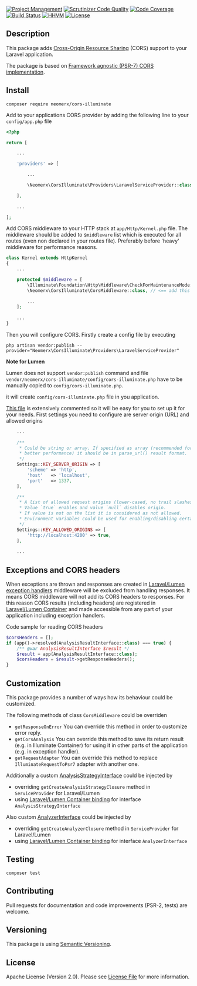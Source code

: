 [![Project Management](https://img.shields.io/badge/project-management-blue.svg)](https://waffle.io/neomerx/cors-illuminate)
[![Scrutinizer Code Quality](https://scrutinizer-ci.com/g/neomerx/cors-illuminate/badges/quality-score.png?b=master)](https://scrutinizer-ci.com/g/neomerx/cors-illuminate/?branch=master)
[![Code Coverage](https://scrutinizer-ci.com/g/neomerx/cors-illuminate/badges/coverage.png?b=master)](https://scrutinizer-ci.com/g/neomerx/cors-illuminate/?branch=master)
[![Build Status](https://travis-ci.org/neomerx/cors-illuminate.svg?branch=master)](https://travis-ci.org/neomerx/cors-illuminate)
[![HHVM](https://img.shields.io/hhvm/neomerx/cors-illuminate.svg)](https://travis-ci.org/neomerx/cors-illuminate)
[![License](https://img.shields.io/packagist/l/neomerx/cors-illuminate.svg)](https://packagist.org/packages/neomerx/cors-illuminate)

## Description

This package adds [Cross-Origin Resource Sharing](http://www.w3.org/TR/cors/) (CORS) support to your Laravel application.

The package is based on [Framework agnostic (PSR-7) CORS implementation](https://github.com/neomerx/cors-psr7).

## Install

```
composer require neomerx/cors-illuminate
```

Add to your applications CORS provider by adding the following line to your `config/app.php` file
```php
<?php

return [

    ...

    'providers' => [

        ...

        \Neomerx\CorsIlluminate\Providers\LaravelServiceProvider::class,

    ],
    
    ...

];
```

Add CORS middleware to your HTTP stack at `app/Http/Kernel.php` file. The middleware should be added to `$middleware` list which is executed for all routes (even non declared in your routes file). Preferably before 'heavy' middleware for performance reasons.

```php
class Kernel extends HttpKernel
{
    ...

    protected $middleware = [
        \Illuminate\Foundation\Http\Middleware\CheckForMaintenanceMode::class,
        \Neomerx\CorsIlluminate\CorsMiddleware::class, // <== add this line
        
        ...
    ];
    
    ...
}
```

Then you will configure CORS. Firstly create a config file by executing

```
php artisan vendor:publish --provider="Neomerx\CorsIlluminate\Providers\LaravelServiceProvider"
```

**Note for Lumen**

Lumen does not support `vendor:publish` command and file `vendor/neomerx/cors-illuminate/config/cors-illuminate.php` have to be manually copied to `config/cors-illuminate.php`.

it will create `config/cors-illuminate.php` file in you application.

[This file](config/cors-illuminate.php) is extensively commented so it will be easy for you to set up it for your needs. First settings you need to configure are server origin (URL) and allowed origins
```php
    ...
    
    /**
     * Could be string or array. If specified as array (recommended for
     * better performance) it should be in parse_url() result format.
     */
    Settings::KEY_SERVER_ORIGIN => [
        'scheme' => 'http',
        'host'   => 'localhost',
        'port'   => 1337,
    ],

    /**
     * A list of allowed request origins (lower-cased, no trail slashes).
     * Value `true` enables and value `null` disables origin.
     * If value is not on the list it is considered as not allowed.
     * Environment variables could be used for enabling/disabling certain hosts.
     */
    Settings::KEY_ALLOWED_ORIGINS => [
        'http://localhost:4200' => true,
    ],
    
    ...
```

## Exceptions and CORS headers

When exceptions are thrown and responses are created in [Laravel/Lumen exception handlers](http://laravel.com/docs/5.1/errors) middleware will be excluded from handling responses. It means CORS middleware will not add its CORS headers to responses. For this reason CORS results (including headers) are registered in [Laravel/Lumen Container](http://laravel.com/docs/5.1/container) and made accessible from any part of your application including exception handlers.

Code sample for reading CORS headers

```php
$corsHeaders = [];
if (app()->resolved(AnalysisResultInterface::class) === true) {
    /** @var AnalysisResultInterface $result */
    $result = app(AnalysisResultInterface::class);
    $corsHeaders = $result->getResponseHeaders();
}
```

## Customization

This package provides a number of ways how its behaviour could be customized.

The following methods of class `CorsMiddleware` could be overriden
- `getResponseOnError` You can override this method in order to customize error reply.
- `getCorsAnalysis` You can override this method to save its return result (e.g. in Illuminate Container) for using it in other parts of the application (e.g. in exception handler).
- `getRequestAdapter` You can override this method to replace `IlluminateRequestToPsr7` adapter with another one.

Additionally a custom [AnalysisStrategyInterface](https://github.com/neomerx/cors-psr7/blob/master/src/Contracts/AnalysisStrategyInterface.php) could be injected by
- overriding `getCreateAnalysisStrategyClosure` method in `ServiceProvider` for Laravel/Lumen
- using [Laravel/Lumen Container binding](http://laravel.com/docs/5.1/container) for interface `AnalysisStrategyInterface`

Also custom [AnalyzerInterface](https://github.com/neomerx/cors-psr7/blob/master/src/Contracts/AnalyzerInterface.php) could be injected by
- overriding `getCreateAnalyzerClosure` method in `ServiceProvider` for Laravel/Lumen
- using [Laravel/Lumen Container binding](http://laravel.com/docs/5.1/container) for interface `AnalyzerInterface`

## Testing

```
composer test
```

## Contributing

Pull requests for documentation and code improvements (PSR-2, tests) are welcome.

## Versioning

This package is using [Semantic Versioning](http://semver.org/).

## License

Apache License (Version 2.0). Please see [License File](LICENSE) for more information.
